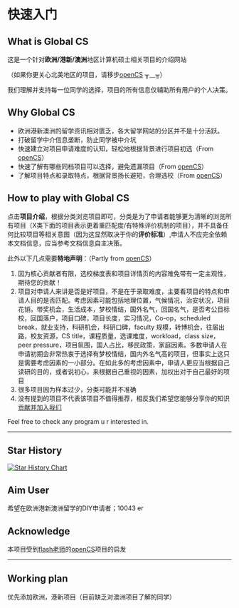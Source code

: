 # 快速入门

## What is Global CS

这是一个针对**欧洲/港新/澳洲**地区计算机硕士相关项目的介绍网站

（如果你更关心北美地区的项目，请移步[openCS](https://opencs.app/) ╥﹏╥）

我们理解并支持每一位同学的选择，项目的所有信息仅辅助所有用户的个人决策。

## Why Global CS

* 欧洲港新澳洲的留学资讯相对匮乏，各大留学网站的分区并不是十分活跃。
* 打破留学中介信息垄断，防止同学被中介坑
* 快速建立对项目申请难度的认知，轻松地根据背景进行项目初选（From [openCS](https://opencs.app/)）
* 快速了解有哪些同档项目可以选择，避免遗漏项目（From [openCS](https://opencs.app/)）
* 了解项目特点和录取特点，根据背景扬长避短，合理选校（From [openCS](https://opencs.app/)）

## How to play with Global CS

点击**项目介绍**，根据分类浏览项目即可，分类是为了申请者能够更为清晰的浏览所有项目（Ⅹ类下面的项目表示更着重匹配度/有特殊评价机制的项目），并不具备任何比较项目等相关意图（因为这显然取决于你的**评价标准**）,申请人不应完全依赖本文档信息，应当参考文档信息自主决策。

此外以下几点需要**特地声明**：（Partly from [openCS](https://opencs.app/)）

1. 因为核心贡献者有限，选校梯度表和项目详情页的内容难免带有一定主观性，期待您的贡献！
2. 项目对申请人来讲是否是好项目，不是在于录取难度，主要看项目的特点和申请人目的是否匹配。考虑因素可能包括地理位置，气候情况，治安状况，项目花销，带奖机会，生活成本，梦校情结，国外名气，回国名气，是否考公目标校，回国落户，项目口碑，项目长度，实习情况，Co-op，scheduled break，就业支持，科研机会，科研口碑，faculty 规模，转博机会，往届出路，校友资源，CS title，课程质量，选课难度，workload，class size，peer pressure，项目氛围，国人占比，移民政策，家庭因素。多数申请人在申请初期会非常热衷于选择有梦校情结，国内外名气高的项目，但事实上这只是需要考虑因素的一小部分。在如此多的考虑因素中，申请人更应当根据自己读研的目的，或者说初心，来根据自己重视的因素，加权出对于自己最好的项目
3. 很多项目因为样本过少，分类可能并不准确
4. 没有提到的项目不代表该项目不值得推荐，相反我们希望您能够分享你的知识[贡献并加入我们](joinus.md)

Feel free to check any program u r interested in.

***

## Star History

[![Star History Chart](https://api.star-history.com/svg?repos=Global-CS-application/global-cs-application.github.io&type=Date)](https://star-history.com/#Global-CS-application/global-cs-application.github.io&Date)

## Aim User

希望在欧洲港新澳洲留学的DIY申请者；10043 er

## Acknowledge

本项目受到[flash老师](https://github.com/xichenpan)的[openCS](https://github.com/opencsapp/opencsapp.github.io)项目的启发

***



## Working plan

优先添加欧洲，港新项目（目前缺乏对澳洲项目了解的同学）










